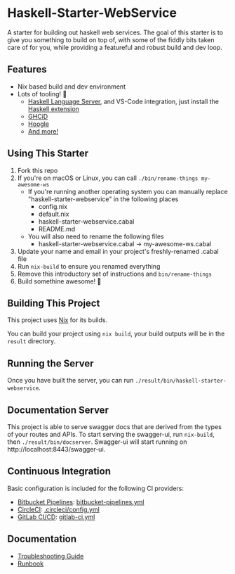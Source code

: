 # Haskell-Starter-WebService

A starter for building out haskell web services. The goal of this starter is to give you something to build on top of,
with some of the fiddly bits taken care of for you, while providing a featureful and robust build and dev loop.

## Features

* Nix based build and dev environment
* Lots of tooling! 🔨
  * [Haskell Language Server](https://github.com/haskell/haskell-language-server), and VS-Code integration, just install the [Haskell extension](https://marketplace.visualstudio.com/items?itemName=haskell.haskell)
  * [GHCiD](https://github.com/ndmitchell/ghcid)
  * [Hoogle](https://github.com/ndmitchell/hoogle)
  * [And more!](shell.nix)

## Using This Starter

1. Fork this repo
1. If you're on macOS or Linux, you can call `./bin/rename-things my-awesome-ws`
    * If you're running another operating system you can manually replace "haskell-starter-webservice" in the following places
        * config.nix
        * default.nix
        * haskell-starter-webservice.cabal
        * README.md
    * You will also need to rename the following files
        * haskell-starter-webservice.cabal -> my-awesome-ws.cabal
1. Update your name and email in your project's freshly-renamed .cabal file
1. Run `nix-build` to ensure you renamed everything
1. Remove this introductory set of instructions and `bin/rename-things`
1. Build somethine awesome! 🚀

## Building This Project

This project uses [Nix](https://nixos.org/nix/) for its builds.

You can build your project using `nix build`, your build outputs will be in the `result` directory.

## Running the Server

Once you have built the server, you can run `./result/bin/haskell-starter-webservice`.

## Documentation Server

This project is able to serve swagger docs that are derived from the types of your routes and APIs. To start serving the
swagger-ui, run `nix-build`, then `./result/bin/docserver`. Swagger-ui will start running on
http://localhost:8443/swagger-ui.

## Continuous Integration

Basic configuration is included for the following CI providers:

* [Bitbucket Pipelines](https://bitbucket.org/product/features/pipelines): [bitbucket-pipelines.yml](bitbucket-pipelines.yml)
* [CircleCI](https://circleci.com): [.circleci/config.yml](.circleci/config.yml)
* [GitLab CI/CD](https://about.gitlab.com/product/continuous-integration/): [gitlab-ci.yml](.gitlab-ci.yml)


## Documentation

* [Troubleshooting Guide](docs/TROUBLESHOOTING.md)
* [Runbook](docs/RUNBOOK.md)
